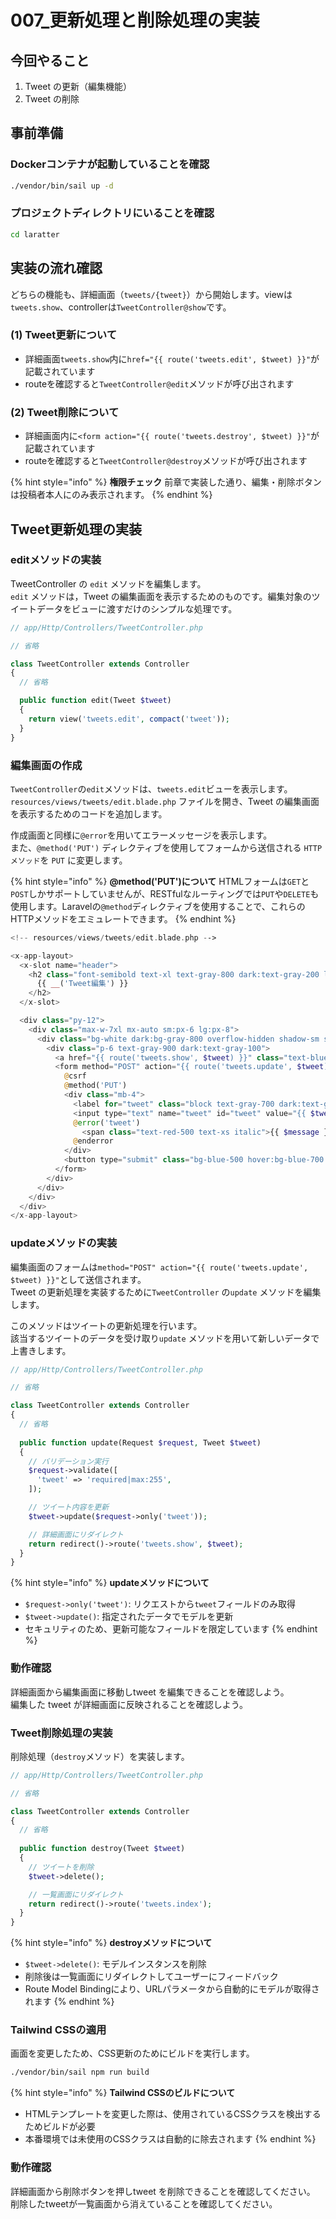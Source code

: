 # 007\_更新処理と削除処理の実装

## 今回やること

1. Tweet の更新（編集機能）
2. Tweet の削除

## 事前準備

### Dockerコンテナが起動していることを確認

```bash
./vendor/bin/sail up -d
```

### プロジェクトディレクトリにいることを確認

```bash
cd laratter
```

## 実装の流れ確認

どちらの機能も、詳細画面（`tweets/{tweet}`）から開始します。viewは`tweets.show`、controllerは`TweetController@show`です。

### (1) Tweet更新について

* 詳細画面`tweets.show`内に`href="{{ route('tweets.edit', $tweet) }}"`が記載されています
* routeを確認すると`TweetController@edit`メソッドが呼び出されます

### (2) Tweet削除について  

* 詳細画面内に`<form action="{{ route('tweets.destroy', $tweet) }}"`が記載されています
* routeを確認すると`TweetController@destroy`メソッドが呼び出されます

{% hint style="info" %}
**権限チェック**
前章で実装した通り、編集・削除ボタンは投稿者本人にのみ表示されます。
{% endhint %}

## Tweet更新処理の実装

### editメソッドの実装

TweetController の `edit` メソッドを編集します。\
`edit` メソッドは，Tweet の編集画面を表示するためのものです。編集対象のツイートデータをビューに渡すだけのシンプルな処理です。

```php
// app/Http/Controllers/TweetController.php

// 省略

class TweetController extends Controller
{
  // 省略

  public function edit(Tweet $tweet)
  {
    return view('tweets.edit', compact('tweet'));
  }
}
```

### 編集画面の作成

`TweetController`の`edit`メソッドは、`tweets.edit`ビューを表示します。\
`resources/views/tweets/edit.blade.php` ファイルを開き、Tweet の編集画面を表示するためのコードを追加します。

作成画面と同様に`@error`を用いてエラーメッセージを表示します。\
また、`@method('PUT')` ディレクティブを使用してフォームから送信される `HTTP メソッド`を `PUT` に変更します。

{% hint style="info" %}
**@method('PUT')について**
HTMLフォームは`GET`と`POST`しかサポートしていませんが、RESTfulなルーティングでは`PUT`や`DELETE`も使用します。Laravelの`@method`ディレクティブを使用することで、これらのHTTPメソッドをエミュレートできます。
{% endhint %}

```php
<!-- resources/views/tweets/edit.blade.php -->

<x-app-layout>
  <x-slot name="header">
    <h2 class="font-semibold text-xl text-gray-800 dark:text-gray-200 leading-tight">
      {{ __('Tweet編集') }}
    </h2>
  </x-slot>

  <div class="py-12">
    <div class="max-w-7xl mx-auto sm:px-6 lg:px-8">
      <div class="bg-white dark:bg-gray-800 overflow-hidden shadow-sm sm:rounded-lg">
        <div class="p-6 text-gray-900 dark:text-gray-100">
          <a href="{{ route('tweets.show', $tweet) }}" class="text-blue-500 hover:text-blue-700 mr-2">詳細に戻る</a>
          <form method="POST" action="{{ route('tweets.update', $tweet) }}">
            @csrf
            @method('PUT')
            <div class="mb-4">
              <label for="tweet" class="block text-gray-700 dark:text-gray-300 text-sm font-bold mb-2">Edit Tweet</label>
              <input type="text" name="tweet" id="tweet" value="{{ $tweet->tweet }}" class="shadow appearance-none border rounded w-full py-2 px-3 text-gray-700 dark:text-gray-300 dark:bg-gray-700 leading-tight focus:outline-none focus:shadow-outline">
              @error('tweet')
                <span class="text-red-500 text-xs italic">{{ $message }}</span>
              @enderror
            </div>
            <button type="submit" class="bg-blue-500 hover:bg-blue-700 text-white font-bold py-2 px-4 rounded focus:outline-none focus:shadow-outline">Update</button>
          </form>
        </div>
      </div>
    </div>
  </div>
</x-app-layout>
```

### updateメソッドの実装

編集画面のフォームは`method="POST" action="{{ route('tweets.update', $tweet) }}"`として送信されます。\
Tweet の更新処理を実装するために`TweetController` の`update` メソッドを編集します。

このメソッドはツイートの更新処理を行います。\
該当するツイートのデータを受け取り`update` メソッドを用いて新しいデータで上書きします。

```php
// app/Http/Controllers/TweetController.php

// 省略

class TweetController extends Controller
{
  // 省略
  
  public function update(Request $request, Tweet $tweet)
  {
    // バリデーション実行
    $request->validate([
      'tweet' => 'required|max:255',
    ]);

    // ツイート内容を更新
    $tweet->update($request->only('tweet'));

    // 詳細画面にリダイレクト
    return redirect()->route('tweets.show', $tweet);
  }
}
```

{% hint style="info" %}
**updateメソッドについて**
- `$request->only('tweet')`: リクエストから`tweet`フィールドのみ取得
- `$tweet->update()`: 指定されたデータでモデルを更新
- セキュリティのため、更新可能なフィールドを限定しています
{% endhint %}

### 動作確認

詳細画面から編集画面に移動しtweet を編集できることを確認しよう。\
編集した tweet が詳細画面に反映されることを確認しよう。

### Tweet削除処理の実装

削除処理（`destroy`メソッド）を実装します。

```php
// app/Http/Controllers/TweetController.php

// 省略

class TweetController extends Controller
{
  // 省略
  
  public function destroy(Tweet $tweet)
  {
    // ツイートを削除
    $tweet->delete();

    // 一覧画面にリダイレクト
    return redirect()->route('tweets.index');
  }
}
```

{% hint style="info" %}
**destroyメソッドについて**
- `$tweet->delete()`: モデルインスタンスを削除
- 削除後は一覧画面にリダイレクトしてユーザーにフィードバック
- Route Model Bindingにより、URLパラメータから自動的にモデルが取得されます
{% endhint %}

### Tailwind CSSの適用

画面を変更したため、CSS更新のためにビルドを実行します。

```bash
./vendor/bin/sail npm run build
```

{% hint style="info" %}
**Tailwind CSSのビルドについて**
- HTMLテンプレートを変更した際は、使用されているCSSクラスを検出するためビルドが必要
- 本番環境では未使用のCSSクラスは自動的に除去されます
{% endhint %}

### 動作確認

詳細画面から削除ボタンを押しtweet を削除できることを確認してください。\
削除したtweetが一覧画面から消えていることを確認してください。
